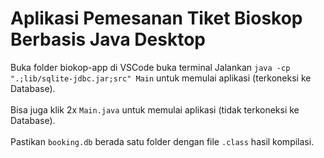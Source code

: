 # Aplikasi Pemesanan Tiket Bioskop Berbasis Java Desktop

Buka folder biokop-app di VSCode buka terminal Jalankan `java -cp ".;lib/sqlite-jdbc.jar;src" Main` untuk memulai aplikasi (terkoneksi ke Database).<br><br>
Bisa juga klik 2x `Main.java` untuk memulai aplikasi (tidak terkoneksi ke Database).<br><br>
Pastikan `booking.db` berada satu folder dengan file `.class` hasil kompilasi.
